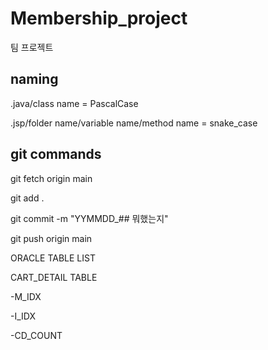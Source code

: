 # Membership_project
팀 프로젝트

## naming

.java/class name = PascalCase

.jsp/folder name/variable name/method name = snake_case


## git commands
git fetch origin main


git add .

git commit -m "YYMMDD_## 뭐했는지"

git push origin main



ORACLE TABLE LIST

CART_DETAIL TABLE

-M_IDX

-I_IDX

-CD_COUNT







